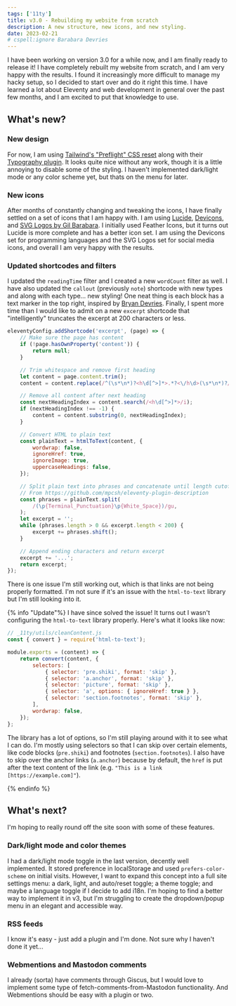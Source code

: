```yaml
---
tags: ['11ty']
title: v3.0 - Rebuilding my website from scratch
description: A new structure, new icons, and new styling.
date: 2023-02-21
# cspell:ignore Barabara Devries
---
```


I have been working on version 3.0 for a while now, and I am finally ready to release it! I have completely rebuilt my website from scratch, and I am very happy with the results. I found it increasingly more difficult to manage my hacky setup, so I decided to start over and do it right this time. I have learned a lot about Eleventy and web development in general over the past few months, and I am excited to put that knowledge to use.

## What's new?

### New design

For now, I am using [Tailwind's "Preflight" CSS reset](https://tailwindcss.com/docs/preflight) along with their [Typography plugin](https://tailwindcss.com/docs/typography-plugin). It looks quite nice without any work, though it is a little annoying to disable some of the styling. I haven't implemented dark/light mode or any color scheme yet, but thats on the menu for later.

### New icons

After months of constantly changing and tweaking the icons, I have finally settled on a set of icons that I am happy with. I am using [Lucide](https://lucide.dev), [Devicons](https://devicon.dev), and [SVG Logos by Gil Barabara](https://github.com/gilbarbara/logos). I initially used Feather Icons, but it turns out Lucide is more complete and has a better icon set. I am using the Devicons set for programming languages and the SVG Logos set for social media icons, and overall I am very happy with the results.

### Updated shortcodes and filters

I updated the `readingTime` filter and I created a new `wordCount` filter as well. I have also updated the `callout` (previously `note`) shortcode with new types and along with each type... new styling! One neat thing is each block has a text marker in the top right, inspired by [Bryan Devries](https://brianjdevries.com/style-guide/).
Finally, I spent more time than I would like to admit on a new `excerpt` shortcode that "intelligently" truncates the excerpt at 200 characters or less.

```js
eleventyConfig.addShortcode('excerpt', (page) => {
	// Make sure the page has content
	if (!page.hasOwnProperty('content')) {
		return null;
	}

	// Trim whitespace and remove first heading
	let content = page.content.trim();
	content = content.replace(/^(\s*\n*)?<h\d[^>]*>.*?<\/h\d>(\s*\n*)?/i, '');

	// Remove all content after next heading
	const nextHeadingIndex = content.search(/<h\d[^>]*>/i);
	if (nextHeadingIndex !== -1) {
		content = content.substring(0, nextHeadingIndex);
	}

	// Convert HTML to plain text
	const plainText = htmlToText(content, {
		wordwrap: false,
		ignoreHref: true,
		ignoreImage: true,
		uppercaseHeadings: false,
	});

	// Split plain text into phrases and concatenate until length cutoff
	// From https://github.com/mpcsh/eleventy-plugin-description
	const phrases = plainText.split(
		/(\p{Terminal_Punctuation}\p{White_Space})/gu,
	);
	let excerpt = '';
	while (phrases.length > 0 && excerpt.length < 200) {
		excerpt += phrases.shift();
	}

	// Append ending characters and return excerpt
	excerpt += '...';
	return excerpt;
});
```

There is one issue I'm still working out, which is that links are not being properly formatted. I'm not sure if it's an issue with the `html-to-text` library but I'm still looking into it.

{% info "Update"%}
I have since solved the issue! It turns out I wasn't configuring the `html-to-text` library properly. Here's what it looks like now:

```js
// _11ty/utils/cleanContent.js
const { convert } = require('html-to-text');

module.exports = (content) => {
	return convert(content, {
		selectors: [
			{ selector: 'pre.shiki', format: 'skip' },
			{ selector: 'a.anchor', format: 'skip' },
			{ selector: 'picture', format: 'skip' },
			{ selector: 'a', options: { ignoreHref: true } },
			{ selector: 'section.footnotes', format: 'skip' },
		],
		wordwrap: false,
	});
};
```

The library has a lot of options, so I'm still playing around with it to see what I can do. I'm mostly using selectors so that I can skip over certain elements, like code blocks (`pre.shiki`) and footnotes (`section.footnotes`). I also have to skip over the anchor links (`a.anchor`) because by default, the `href` is put after the text content of the link (e.g. `"This is a link [https://example.com]"`).

{% endinfo %}

## What's next?

I'm hoping to really round off the site soon with some of these features.

### Dark/light mode and color themes

I had a dark/light mode toggle in the last version, decently well implemented. It stored preference in localStorage and used `prefers-color-scheme` on initial visits. However, I want to expand this concept into a full site settings menu: a dark, light, and auto/reset toggle; a theme toggle; and maybe a language toggle if I decide to add i18n. I'm hoping to find a better way to implement it in v3, but I'm struggling to create the dropdown/popup menu in an elegant and accessible way.

### RSS feeds

I know it's easy - just add a plugin and I'm done. Not sure why I haven't done it yet...

### Webmentions and Mastodon comments

I already (sorta) have comments through Giscus, but I would love to implement some type of fetch-comments-from-Mastodon functionality. And Webmentions should be easy with a plugin or two.
